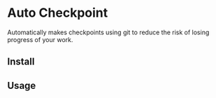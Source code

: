 # Auto Checkpoint
Automatically makes checkpoints using git to reduce the risk of losing progress of your work.

## Install

## Usage